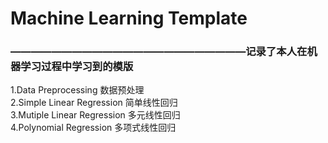 # Machine Learning Template
###                                                      ———————————————————————记录了本人在机器学习过程中学习到的模版  
1.Data Preprocessing 数据预处理  
2.Simple Linear Regression 简单线性回归  
3.Mutiple Linear Regression 多元线性回归  
4.Polynomial Regression 多项式线性回归  

